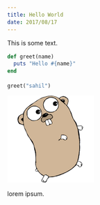 ```yaml
---
title: Hello World
date: 2017/08/17
---
```


This is some text.

```ruby
def greet(name)
  puts "Hello #{name}"
end

greet("sahil")
```
![Pretty Gopher](hello-world/gophercolor.png)


lorem ipsum.
